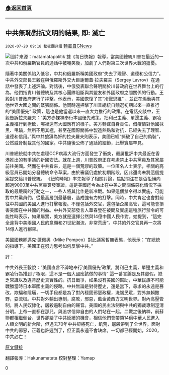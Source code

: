 ###  [:house:返回首頁](https://github.com/ourhimalayas/txt)
---

## 中共無恥對抗文明的結果, 即: 滅亡
`2020-07-20 09:18 秘密翻译组` [轉載自GNews](https://gnews.org/zh-hant/270403/)

![](https://s3.amazonaws.com/gnews-media-offload/wp-content/uploads/2020/07/20090927/Picture-1-126.png)圖片來源：matamatapolitik 
據《每日快報》報導，當美國總統川普在最近的一次中共和俄羅斯官員的通話中被嘲笑後，加劇了人們對第三次世界大戰的擔憂。

隨著中美關係陷入低谷，中共和俄羅斯稱美國政府“失去了理智、道德和公信力”。中共外交部長王毅在與俄羅斯外交大臣謝爾蓋·拉夫羅夫（Sergey Lavrov）在通話中發表了上述評論。對話後，中俄發表聯合聲明關於川普政府在世界舞台上的行為，他們指責川普總統及其核心團隊阻斷與其盟友和外國政府之間關係的行動。王毅對川普政府進行了抨擊，他表示，美國恢復了其“冷戰思維” ，並正在煽動與其他世界大國之間的緊張關係。他同時還抨擊了川普總統自競選初期以來一直推行的“美國優先” 政策，這也是他當選以來一直大力推行的政策。在電話交談中，王毅告訴拉夫羅夫：“美方赤裸裸奉行本國優先政策，把利己主義、單邊主義、霸凌主義推行到極致，哪裡還有大國應有的樣子。美方轉嫁自身責任，借疫情對他國抹黑、甩鍋，無所不用其極，甚至在國際關係中製造熱點和對抗，已經失去了理智、道德和信用。”與中共狼狽為奸的拉夫羅夫則表示，美國已經“撕破了自己的偽裝”，公然威脅制裁其他的國家。中共隨後公佈了通話的細節，此舉實屬罕見。

川普總統就中共在處理CCP病毒大流行方面發生了衝突，嚴厲批評中共最近在香港推出的有爭議的新國安法。就在上週，川普政府正在考慮禁止中共黨員及其家屬前往美國。然而在中共看來，這是一個荒謬的政策。一位匿名人士表示，相關的高級官員已開始分發總統命令草案，由於審議仍處於初期階段，因此還尚未將這個提案提交給川普總統。 《紐約時報》率先報導了相關討論，焦點關注在是否拒絕向超過9000萬中共黨員簽發簽證，這是美國迄今為止在中美之間關係惡化情況下採取的最嚴厲的行動之一，一些人將其比作是新冷戰。如果這個禁令得以實施，可能對中共黨員們，從最高層到最基層，造成強有力的打擊。同時，中共肯定也會對前往中共國的美國人進行打擊報復。不僅包括外交官，還包括企業高管，這可能會損害美國在中共國的利益。中共外交部發言人華春瑩在被問及實施這種旅行禁令的可能性時表示，如果屬實，美方就是選擇公然與14億中國人民作對。她提到，“這完全違背中美兩國人民的意願和21世紀潮流，非常荒唐”。中共的外交官員再一次將14億人進行綁架。

美國國務卿邁克·蓬佩奧（Mike Pompeo）對此議案暫無表態，他表示：“在總統的指導下，美國正在努力思考如何反擊中共。”

評：

中共外長王毅說：“美國直言不諱地奉行’美國優先’政策，將利己主義，單邊主義和霸凌行為推到了極限，這不是一個大國應該做的事情” 這一番言論是及其虛假，缺乏常識以及違背歷史真實性的。抗日戰爭，如果沒有美國的幫助，中華民族不可能戰勝當時日本軍國主義的侵略。中共無論是對待歷史，還是當下，尋求的永遠是篡改，欺騙和隱瞞，一切手段都是為了對內穩固邪惡政權，洗腦民眾，對外無賴撒野，耍流氓。中共對外輸出專制，腐敗，邪惡，藍金黃西方文明世界。對內高壓管制，將人民奴隸化，屠殺遏制自由的聲音。美國的民主法制與中共的獨裁專制涇渭分明。上帝一直都在那兒，與追求信仰自由的人們站在一起。二戰之後納粹，前蘇聯都相繼倒台，世界卻給了中共延續的機會，相信他們會帶領14億中華人民進入人類文明的新台階，但過去70年中共卻將死亡，飢荒，屠殺帶到了全世界。面對中共的邪惡，正義也許遲到了，但正義永遠不會缺席。一切都已經開始，2020，中共必亡！

[原文鏈接](https://www.express.co.uk/news/world/1311588/world-war-3-donald-trump-news-china-russia-call-xi-jinping)

翻譯報導：Hakunamatata 
校對整理：Yamap

0
